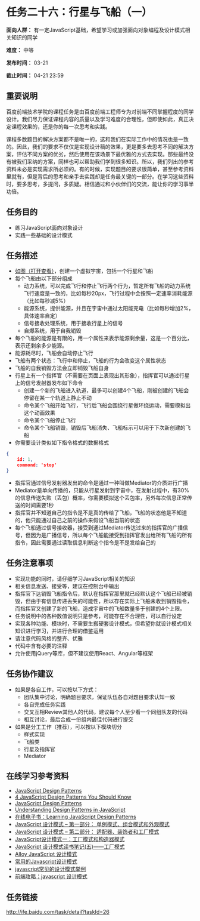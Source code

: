 任务二十六：行星与飞船（一）
===
**面向人群：** 有一定JavaScript基础，希望学习或加强面向对象编程及设计模式相关知识的同学

**难度：** 中等

**发布时间：** 03-21

**截止时间：** 04-21 23:59

重要说明
---
百度前端技术学院的课程任务是由百度前端工程师专为对前端不同掌握程度的同学设计。我们尽力保证课程内容的质量以及学习难度的合理性，但即使如此，真正决定课程效果的，还是你的每一次思考和实践。

课程多数题目的解决方案都不是唯一的，这和我们在实际工作中的情况也是一致的。因此，我们的要求不仅仅是实现设计稿的效果，更是要多去思考不同的解决方案，评估不同方案的优劣，然后使用在该场景下最优雅的方式去实现。那些最终没有被我们采纳的方案，同样也可以帮助我们学到很多知识。所以，我们列出的参考资料未必是实现需求所必须的。有的时候，实现题目的要求很简单，甚至参考资料里就有，但是背后的思考和亲手去实践却是任务最关键的一部分。在学习这些资料时，要多思考，多提问，多质疑。相信通过和小伙伴们的交流，能让你的学习事半功倍。

任务目的
---
* 练习JavaScript面向对象设计
* 实践一些基础的设计模式

任务描述
---
* [如图（打开查看）](http://7xrp04.com1.z0.glb.clouddn.com/task_2_26_1.jpg)，创建一个虚拟宇宙，包括一个行星和飞船
* 每个飞船由以下部分组成
  * 动力系统，可以完成飞行和停止飞行两个行为，暂定所有飞船的动力系统飞行速度是一致的，比如每秒20px，飞行过程中会按照一定速率消耗能源（比如每秒减5%）
  * 能源系统，提供能源，并且在宇宙中通过太阳能充电（比如每秒增加2%，具体速率自定）
  * 信号接收处理系统，用于接收行星上的信号
  * 自爆系统，用于自我销毁
* 每个飞船的能源是有限的，用一个属性来表示能源剩余量，这是一个百分比，表示还剩余多少能源。
* 能源耗尽时，飞船会自动停止飞行
* 飞船有两个状态：飞行中和停止，飞船的行为会改变这个属性状态
* 飞船的自我销毁方法会立即销毁飞船自身
* 行星上有一个指挥官（不需要在页面上表现出其形象），指挥官可以通过行星上的信号发射器发布如下命令
  * 创建一个新的飞船进入轨道，最多可以创建4个飞船，刚被创建的飞船会停留在某一个轨道上静止不动
  * 命令某个飞船开始飞行，飞行后飞船会围绕行星做环绕运动，需要模拟出这个动画效果
  * 命令某个飞船停止飞行
  * 命令某个飞船销毁，销毁后飞船消失、飞船标示可以用于下次新创建的飞船
* 你需要设计类似如下指令格式的数据格式
```json
{
    id: 1,
    commond: 'stop'
}
```
* 指挥官通过信号发射器发出的命令是通过一种叫做Mediator的介质进行广播
* Mediator是单向传播的，只能从行星发射到宇宙中，在发射过程中，有30%的信息传送失败（丢包）概率，你需要模拟这个丢包率，另外每次信息正常传送的时间需要1秒
* 指挥官并不知道自己的指令是不是真的传给了飞船，飞船的状态他是不知道的，他只能通过自己之前的操作来假设飞船当前的状态
* 每个飞船通过信号接收器，接受到通过Mediator传达过来的指挥官的广播信号，但因为是广播信号，所以每个飞船能接受到指挥官发出给所有飞船的所有指令，因此需要通过读取信息判断这个指令是不是发给自己的

任务注意事项
---
* 实现功能的同时，请仔细学习JavaScript相关的知识
* 相关信息发送、接受等，建议在控制台中输出
* 指挥官下达销毁飞船指令后，默认在指挥官那里就已经默认这个飞船已经被销毁，但由于有信息传递丢失的可能性，所以存在实际上飞船未收到销毁指令，而指挥官又创建了新的飞船，造成宇宙中的飞船数量多于创建的4个上限。
* 任务说明中的各种数值说明只是参考，可能存在不合理性，可以自行设定
* 实现各种功能、模块时，不需要生搬硬套设计模式，但希望你就设计模式相关知识进行学习，并进行合理的借鉴运用
* 请注意代码风格的整齐、优雅
* 代码中含有必要的注释
* 允许使用jQuery等库，但不建议使用React、Angular等框架

任务协作建议
---
* 如果是各自工作，可以按以下方式：
  * 团队集中讨论，明确题目要求，保证队伍各自对题目要求认知一致
  * 各自完成任务实践
  * 交叉互相Review其他人的代码，建议每个人至少看一个同组队友的代码
  * 相互讨论，最后合成一份组内最佳代码进行提交
* 如果是分工工作（推荐），可以按以下模块切分
  * 样式实现
  * 飞船类
  * 行星及指挥官
  * Mediator

在线学习参考资料
---
* [JavaScript Design Patterns](http://www.dofactory.com/javascript/design-patterns)
* [4 JavaScript Design Patterns You Should Know](https://scotch.io/bar-talk/4-javascript-design-patterns-you-should-know)
* [JavaScript Design Patterns](https://carldanley.com/javascript-design-patterns/)
* [Understanding Design Patterns in JavaScript](http://code.tutsplus.com/tutorials/understanding-design-patterns-in-javascript--net-25930)
* [在线电子书：Learning JavaScript Design Patterns](https://addyosmani.com/resources/essentialjsdesignpatterns/book/)
* [JavaScript 设计模式 – 第一部分： 单例模式、组合模式和外观模式](http://www.adobe.com/cn/devnet/html5/articles/javascript-design-patterns-pt1-singleton-composite-facade.html)
* [JavaScript 设计模式 – 第二部分： 适配器、装饰者和工厂模式](http://www.adobe.com/cn/devnet/html5/articles/javascript-design-patterns-pt2-adapter-decorator-factory.html)
* [JavaScript设计模式一：工厂模式和构造器模式](https://segmentfault.com/a/1190000002525792)
* [JavaScript 设计模式读书笔记(五)——工厂模式](https://segmentfault.com/a/1190000000491074)
* [Alloy JavaScript 设计模式](http://www.alloyteam.com/2012/10/common-javascript-design-patterns/)
* [常用的Javascript设计模式](http://blog.jobbole.com/29454/)
* [javascript常见的设计模式举例](http://blog.csdn.net/yingyiledi/article/details/26725795)
* [前端攻略：javascript 设计模式](http://www.cnblogs.com/Darren_code/archive/2011/08/31/JavascripDesignPatterns.html)

任务链接
---
http://ife.baidu.com/task/detail?taskId=26